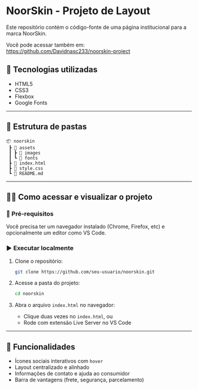 
# NoorSkin - Projeto de Layout

Este repositório contém o código-fonte de uma página institucional para a marca NoorSkin.

Você pode acessar também em: https://github.com/Davidnasc233/noorskin-project

## 🚀 Tecnologias utilizadas

- HTML5
- CSS3
- Flexbox
- Google Fonts

---

## 📁 Estrutura de pastas

```
📦 noorskin
 ┣ 📂 assets
 ┃ ┣ 📂 images
 ┃ ┗ 📂 fonts
 ┣ 📄 index.html
 ┣ 📄 style.css
 ┗ 📄 README.md
```

---

## 🧑‍💻 Como acessar e visualizar o projeto

### 🔧 Pré-requisitos
Você precisa ter um navegador instalado (Chrome, Firefox, etc) e opcionalmente um editor como VS Code.

### ▶️ Executar localmente
1. Clone o repositório:
   ```bash
   git clone https://github.com/seu-usuario/noorskin.git
   ```

2. Acesse a pasta do projeto:
   ```bash
   cd noorskin
   ```

3. Abra o arquivo `index.html` no navegador:
   - Clique duas vezes no `index.html`, ou
   - Rode com extensão Live Server no VS Code

---

## 📌 Funcionalidades

- Ícones sociais interativos com `hover`
- Layout centralizado e alinhado
- Informações de contato e ajuda ao consumidor
- Barra de vantagens (frete, segurança, parcelamento)
